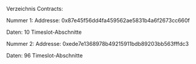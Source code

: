 Verzeichnis Contracts:

Nummer 1:
Addresse:
0x87e45f56dd4fa459562ae5831b4a6f2673cc660f

Daten:
10 Timeslot-Abschnitte

Nummer 2:
Addresse:
0xede7e1368978b49215911bdb89203bb563fffdc3

Daten:
96 Timeslot-Abschnitte
